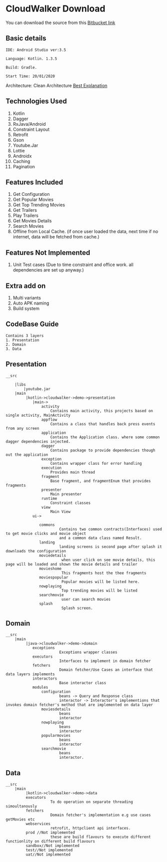CloudWalker Download
===============
You can download the source from this [Bitbucket link](/https://bitbucket.org/Devendra_/app-cloudwalker-demo/get/cc62a81a8802.zip)

Basic details
----------
```
IDE: Android Studio ver:3.5

Language: Kotlin. 1.3.5

Build: Gradle.

Start Time: 20/01/2020
```
Architecture: Clean Architecture [Best Explanation](https://www.raywenderlich.com/3595916-clean-architecture-tutorial-for-android-getting-started)

Technologies Used
----
1. Kotlin
2. Dagger
3. RxJava/Android
4. Constraint Layout
5. Retrofit
6. Gson
7. Youtube.Jar
8. Lottie
9. Androidx
10. Caching
11. Pagination


Features Included
----
1. Get Configuration
2. Get Popular Movies
3. Get Top Trending Movies
4. Get Trailers
5. Play Trailers
6. Get Movies Details
7. Search Movies
8. Offline from Local Cache. (if once user loaded the data, next time if no internet, data will be fetched from cache.)

Features Not Implemented
----
1. Unit Test cases (Due to time constraint and office work. all dependencies are set up anyway.)


Extra add on
----
1. Multi variants
2. Auto APK naming
3. Build system

CodeBase Guide
-----
```
Contains 3 layers
1. Presentation
2. Domain
3. Data
```

Presentation
-----
```
__src

    |libs
        |youtube.jar
    |main
         |kotlin->cloudwalker->demo->presentation
            |main->
                activity
                    Contains main activity, this projects based on single activity, MainActivity
                appflow
                    Contains a class that handles back press events from any screen
                application
                    Contains the Application class. where some common dagger dependencies injected.
                dagger
                    Contains package to provide dependencies though out the application
                exception
                    Contains wrapper class for error handling
                execution
                    Provides main thread
                fragment
                    Base fragment, and fragmentEnum that provides fragments
                presenter
                    Main presenter
                runtime
                    Constraint classes
                view
                    Main View
            ui->
             
               commons
                        Contains two common contracts(Interfaces) used to get movie clicks and movie object
                        and a common data class named Result.
               landing
                        landing screens is second page after splash it downloads the configuration
               moviedetails
                         when user click on see movie details, this page will be loaded and shown the movie details and trailer
               movieshome
                         This fragments host the thee fragments
               moviespopular
                         Popular movies will be listed here.
               nowplaying
                         Top trending movies will be listed
               searchmovie
                         user can search movies 
               splash   
                         Splash screen.
```
Domain
-----
```
__src
    |main
         |java->cloudwalker->demo->domain
            exceptions
                        Exceptions wrapper classes
            executors
                        Interfaces to implement in domain fetcher
            fetchers
                        Domain fetcher/Use Cases an interface that data layers implements
            interactors
                        Base interactor class
            modules
                configuration
                        beans -> Query and Response class
                        interactor -> Interactor's implementions that invokes domain fetcher's method that are implemented on data layer
                moviesdetails
                        beans
                        interactor
                nowplaying
                        beans
                        interactor
                popularmovies
                        beans
                        interactor
                searchmovie
                        beans
                        interactor.
```

Data 
-------
```
__src
    |main
         |kotlin->cloudwalker->demo->data
         executors
                    To do operation on separate threading simoultanously
         fetchers
                    Domain fetcher's implementation e.g use cases getMovies etc
         webservices
                    retrofit, httpclient api interfaces.
         prod //Not implemented
                    these are build flavours to execute different functionlity on different build flavours
         sandbox//Not implemented
         test//Not implemented
         uat//Not implemented 
```
